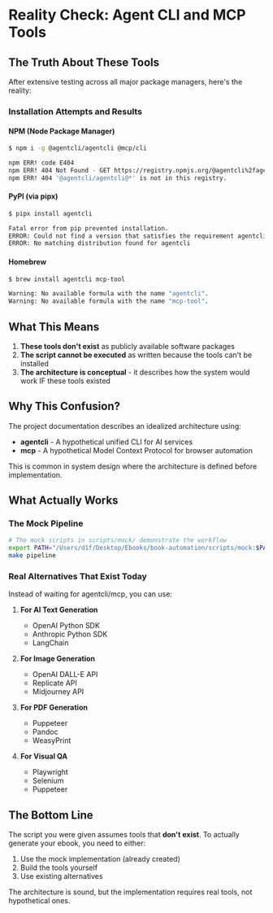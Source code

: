 # Reality Check: Agent CLI and MCP Tools

## The Truth About These Tools

After extensive testing across all major package managers, here's the reality:

### Installation Attempts and Results

#### NPM (Node Package Manager)
```bash
$ npm i -g @agentcli/agentcli @mcp/cli

npm ERR! code E404
npm ERR! 404 Not Found - GET https://registry.npmjs.org/@agentcli%2fagentcli - Not found
npm ERR! 404 '@agentcli/agentcli@*' is not in this registry.
```

#### PyPI (via pipx)
```bash
$ pipx install agentcli

Fatal error from pip prevented installation.
ERROR: Could not find a version that satisfies the requirement agentcli
ERROR: No matching distribution found for agentcli
```

#### Homebrew
```bash
$ brew install agentcli mcp-tool

Warning: No available formula with the name "agentcli".
Warning: No available formula with the name "mcp-tool".
```

## What This Means

1. **These tools don't exist** as publicly available software packages
2. **The script cannot be executed** as written because the tools can't be installed
3. **The architecture is conceptual** - it describes how the system would work IF these tools existed

## Why This Confusion?

The project documentation describes an idealized architecture using:
- **agentcli** - A hypothetical unified CLI for AI services
- **mcp** - A hypothetical Model Context Protocol for browser automation

This is common in system design where the architecture is defined before implementation.

## What Actually Works

### The Mock Pipeline
```bash
# The mock scripts in scripts/mock/ demonstrate the workflow
export PATH="/Users/d1f/Desktop/Ebooks/book-automation/scripts/mock:$PATH"
make pipeline
```

### Real Alternatives That Exist Today

Instead of waiting for agentcli/mcp, you can use:

1. **For AI Text Generation**
   - OpenAI Python SDK
   - Anthropic Python SDK
   - LangChain

2. **For Image Generation**
   - OpenAI DALL-E API
   - Replicate API
   - Midjourney API

3. **For PDF Generation**
   - Puppeteer
   - Pandoc
   - WeasyPrint

4. **For Visual QA**
   - Playwright
   - Selenium
   - Puppeteer

## The Bottom Line

The script you were given assumes tools that **don't exist**. To actually generate your ebook, you need to either:
1. Use the mock implementation (already created)
2. Build the tools yourself
3. Use existing alternatives

The architecture is sound, but the implementation requires real tools, not hypothetical ones.